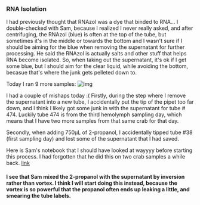 ### RNA Isolation

I had previously thought that RNAzol was a dye that binded to RNA... I double-checked with Sam, because I realized I never really asked, and after centrifuging, the RNAzol (blue) is often at the top of the tube, but sometimes it's in the middle or towards the bottom and I wasn't sure if I should be aiming for the blue when removing the supernatant for further processing. He said the RNAzol is actually salts and other stuff that helps RNA become isolated. So, when taking out the supernatant, it's ok if I get some blue, but I should aim for the clear liquid, while avoiding the bottom, becasue that's where the junk gets pelleted down to.

Today I ran 9 more samples:
![img](http://owl.fish.washington.edu/scaphapoda/grace/Crab-project/RNA-isolation-third-batch.png)


I had a couple of mishaps today :(
Firstly, during the step where I remove the supernatant into a new tube, I accidentally put the tip of the pipet too far down, and I think I likely got some junk in with the supernatant for tube # 474. Luckily tube 474 is from the third hemolymph sampling day, which means that I have two more samples from that same crab for that day. 

Secondly, when adding 750µL of 2-propanol, I accidentally tipped tube #38 (first sampling day) and lost some of the supernatant that I had saved. 

Here is Sam's notebook that I should have looked at wayyyy before starting this process. I had forgotten that he did this on two crab samples a while back.
[link](http://onsnetwork.org/kubu4/category/tanner-crab-rnaseq/)

#### I see that Sam mixed the 2-propanol with the supernatant by inversion rather than vortex. I think I will start doing this instead, because the vortex is so powerful that the propanol often ends up leaking a little, and smearing the tube labels. 

